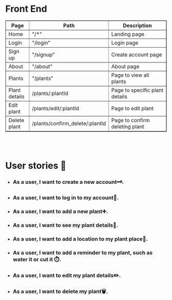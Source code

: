<h1>Front End</h1>

<table border="1" width="100%">
    <thead>
        <tr>
            <th width="15%">Page</th>
            <th width="35%">Path</th>
            <th width="40%">Description</th>
        </tr>
    </thead>
    <tbody>
        <tr><td>Home</td><td>"/*"</td><td>Landing page</td></tr>
        <tr><td>Login</td><td>"/login"</td><td>Login page</td></tr>
        <tr><td>Sign up</td><td>"/signup"</td><td>Create account page</td></tr>
        <tr><td>About</td><td>"/about"</td><td>About page</td></tr>
        <tr><td>Plants</td><td>"/plants"</td><td>Page to view all plants</td></tr>
        <tr><td>Plant details</td><td>/plants/:plantId</td><td>Page to specific plant details</td></tr>
        <tr><td>Edit plant</td><td>/plants/edit/:plantId</td><td>Page to edit plant</td></tr>
        <tr><td>Delete plant</td><td>/plants/confirm_delete/:plantId</td><td>Page to confirm deleting plant</td></tr>
    </tbody>
</table>

<br /><br />
<h1> User stories 📝</h1>

- <h3>As a user, I want to create a new account🗝️.</h3>

- <h3>As a user, I want to log in to my account🔗.</h3>

- <h3>As a user, I want to add a new plant➕.</h3>

- <h3>As a user, I want to see my plant details👀.</h3>

- <h3>As a user, I want to add a location to my plant place📍.</h3>

- <h3>As a user, I want to add a reminder to my plant, such as water it or cut it ⏱️.</h3>

- <h3>As a user, I want to edit my plant details✏️.</h3>

- <h3>As a user, I want to delete my plant🗑️.</h3>
